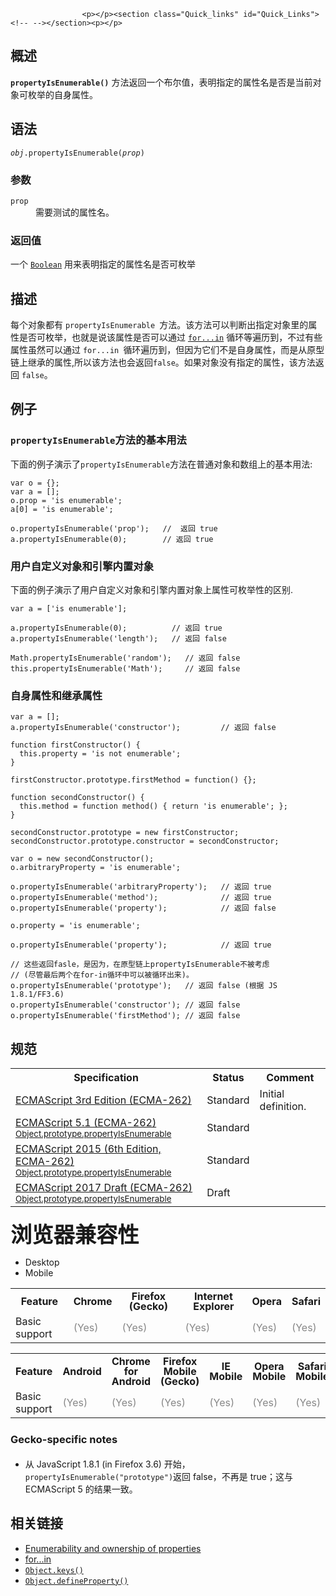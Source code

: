 
                
                  
                    <p></p><section class="Quick_links" id="Quick_Links"><!-- --></section><p></p>

<h2 name="Summary" id="Summary">&#x6982;&#x8FF0;</h2>

<p><code><strong>propertyIsEnumerable()</strong></code> &#x65B9;&#x6CD5;&#x8FD4;&#x56DE;&#x4E00;&#x4E2A;&#x5E03;&#x5C14;&#x503C;&#xFF0C;&#x8868;&#x660E;&#x6307;&#x5B9A;&#x7684;&#x5C5E;&#x6027;&#x540D;&#x662F;&#x5426;&#x662F;&#x5F53;&#x524D;&#x5BF9;&#x8C61;&#x53EF;&#x679A;&#x4E3E;&#x7684;&#x81EA;&#x8EAB;&#x5C5E;&#x6027;&#x3002;</p>

<h2 name="Syntax" id="Syntax">&#x8BED;&#x6CD5;</h2>

<pre class="syntaxbox"><code><em>obj</em>.propertyIsEnumerable(<em>prop</em>)</code></pre>

<h3 name="Parameters" id="Parameters">&#x53C2;&#x6570;</h3>

<dl>
 <dt><code>prop</code></dt>
 <dd>&#x9700;&#x8981;&#x6D4B;&#x8BD5;&#x7684;&#x5C5E;&#x6027;&#x540D;&#x3002;</dd>
 <dt>
 <h3 id="&#x8FD4;&#x56DE;&#x503C;">&#x8FD4;&#x56DE;&#x503C;</h3>

 <p>&#x4E00;&#x4E2A; <a title="&#x6B64;&#x9875;&#x9762;&#x4ECD;&#x672A;&#x88AB;&#x672C;&#x5730;&#x5316;, &#x671F;&#x5F85;&#x60A8;&#x7684;&#x7FFB;&#x8BD1;!" href="/zh-CN/docs/Web/JavaScript/Reference/Boolean"><code>Boolean</code></a> &#x7528;&#x6765;&#x8868;&#x660E;&#x6307;&#x5B9A;&#x7684;&#x5C5E;&#x6027;&#x540D;&#x662F;&#x5426;&#x53EF;&#x679A;&#x4E3E;</p>
 </dt>
</dl>

<h2 name="Description" id="Description">&#x63CF;&#x8FF0;</h2>

<p>&#x6BCF;&#x4E2A;&#x5BF9;&#x8C61;&#x90FD;&#x6709;&#xA0;<code>propertyIsEnumerable&#xA0;</code>&#x65B9;&#x6CD5;&#x3002;&#x8BE5;&#x65B9;&#x6CD5;&#x53EF;&#x4EE5;&#x5224;&#x65AD;&#x51FA;&#x6307;&#x5B9A;&#x5BF9;&#x8C61;&#x91CC;&#x7684;&#x5C5E;&#x6027;&#x662F;&#x5426;&#x53EF;&#x679A;&#x4E3E;&#xFF0C;&#x4E5F;&#x5C31;&#x662F;&#x8BF4;&#x8BE5;&#x5C5E;&#x6027;&#x662F;&#x5426;&#x53EF;&#x4EE5;&#x901A;&#x8FC7;&#xA0;<a title="JavaScript/Reference/Statements/for...in" href="/zh-CN/docs/JavaScript/Reference/Statements/for...in"><code>for...in</code></a>&#xA0;&#x5FAA;&#x73AF;&#x7B49;&#x904D;&#x5386;&#x5230;&#xFF0C;&#x4E0D;&#x8FC7;&#x6709;&#x4E9B;&#x5C5E;&#x6027;&#x867D;&#x7136;&#x53EF;&#x4EE5;&#x901A;&#x8FC7;&#xA0;<code>for...in&#xA0;</code>&#x5FAA;&#x73AF;&#x904D;&#x5386;&#x5230;&#xFF0C;&#x4F46;&#x56E0;&#x4E3A;&#x5B83;&#x4EEC;&#x4E0D;&#x662F;&#x81EA;&#x8EAB;&#x5C5E;&#x6027;&#xFF0C;&#x800C;&#x662F;&#x4ECE;&#x539F;&#x578B;&#x94FE;&#x4E0A;&#x7EE7;&#x627F;&#x7684;&#x5C5E;&#x6027;,&#x6240;&#x4EE5;&#x8BE5;&#x65B9;&#x6CD5;&#x4E5F;&#x4F1A;&#x8FD4;&#x56DE;<code>false</code>&#x3002;&#x5982;&#x679C;&#x5BF9;&#x8C61;&#x6CA1;&#x6709;&#x6307;&#x5B9A;&#x7684;&#x5C5E;&#x6027;&#xFF0C;&#x8BE5;&#x65B9;&#x6CD5;&#x8FD4;&#x56DE; <code>false</code>&#x3002;</p>

<h2 name="Examples" id="Examples">&#x4F8B;&#x5B50;</h2>

<h3 name="Example:_A_basic_use_of_propertyIsEnumerable" id="Example:_A_basic_use_of_propertyIsEnumerable"><code>propertyIsEnumerable</code>&#x65B9;&#x6CD5;&#x7684;&#x57FA;&#x672C;&#x7528;&#x6CD5;</h3>

<p>&#x4E0B;&#x9762;&#x7684;&#x4F8B;&#x5B50;&#x6F14;&#x793A;&#x4E86;<code>propertyIsEnumerable</code>&#x65B9;&#x6CD5;&#x5728;&#x666E;&#x901A;&#x5BF9;&#x8C61;&#x548C;&#x6570;&#x7EC4;&#x4E0A;&#x7684;&#x57FA;&#x672C;&#x7528;&#x6CD5;:</p>

<pre><code>var o = {};
var a = [];
o.prop = &apos;is enumerable&apos;;
a[0] = &apos;is enumerable&apos;;

o.propertyIsEnumerable(&apos;prop&apos;);   //  &#x8FD4;&#x56DE; true
a.propertyIsEnumerable(0);        // &#x8FD4;&#x56DE; true</code></pre>

<h3 name="Example:_User-defined_versus_built-in_objects" id="Example:_User-defined_versus_built-in_objects">&#x7528;&#x6237;&#x81EA;&#x5B9A;&#x4E49;&#x5BF9;&#x8C61;&#x548C;&#x5F15;&#x64CE;&#x5185;&#x7F6E;&#x5BF9;&#x8C61;</h3>

<p>&#x4E0B;&#x9762;&#x7684;&#x4F8B;&#x5B50;&#x6F14;&#x793A;&#x4E86;&#x7528;&#x6237;&#x81EA;&#x5B9A;&#x4E49;&#x5BF9;&#x8C61;&#x548C;&#x5F15;&#x64CE;&#x5185;&#x7F6E;&#x5BF9;&#x8C61;&#x4E0A;&#x5C5E;&#x6027;&#x53EF;&#x679A;&#x4E3E;&#x6027;&#x7684;&#x533A;&#x522B;.</p>

<pre><code>var a = [&apos;is enumerable&apos;];

a.propertyIsEnumerable(0);          // &#x8FD4;&#x56DE; true
a.propertyIsEnumerable(&apos;length&apos;);   // &#x8FD4;&#x56DE; false

Math.propertyIsEnumerable(&apos;random&apos;);   // &#x8FD4;&#x56DE; false
this.propertyIsEnumerable(&apos;Math&apos;);     // &#x8FD4;&#x56DE; false</code></pre>

<h3 name="Example:_Direct_versus_inherited_properties" id="Example:_Direct_versus_inherited_properties">&#x81EA;&#x8EAB;&#x5C5E;&#x6027;&#x548C;&#x7EE7;&#x627F;&#x5C5E;&#x6027;</h3>

<pre><code>var a = [];
a.propertyIsEnumerable(&apos;constructor&apos;);         // &#x8FD4;&#x56DE; false

function firstConstructor() {
  this.property = &apos;is not enumerable&apos;;
}

firstConstructor.prototype.firstMethod = function() {};

function secondConstructor() {
  this.method = function method() { return &apos;is enumerable&apos;; };
}

secondConstructor.prototype = new firstConstructor;
secondConstructor.prototype.constructor = secondConstructor;

var o = new secondConstructor();
o.arbitraryProperty = &apos;is enumerable&apos;;

o.propertyIsEnumerable(&apos;arbitraryProperty&apos;);   // &#x8FD4;&#x56DE; true
o.propertyIsEnumerable(&apos;method&apos;);              // &#x8FD4;&#x56DE; true
o.propertyIsEnumerable(&apos;property&apos;);            // &#x8FD4;&#x56DE; false

o.property = &apos;is enumerable&apos;;

o.propertyIsEnumerable(&apos;property&apos;);            // &#x8FD4;&#x56DE; true

// &#x8FD9;&#x4E9B;&#x8FD4;&#x56DE;fasle&#xFF0C;&#x662F;&#x56E0;&#x4E3A;&#xFF0C;&#x5728;&#x539F;&#x578B;&#x94FE;&#x4E0A;propertyIsEnumerable&#x4E0D;&#x88AB;&#x8003;&#x8651;
// (&#x5C3D;&#x7BA1;&#x6700;&#x540E;&#x4E24;&#x4E2A;&#x5728;for-in&#x5FAA;&#x73AF;&#x4E2D;&#x53EF;&#x4EE5;&#x88AB;&#x5FAA;&#x73AF;&#x51FA;&#x6765;)&#x3002;
o.propertyIsEnumerable(&apos;prototype&apos;);   // &#x8FD4;&#x56DE; false (&#x6839;&#x636E; JS 1.8.1/FF3.6)
o.propertyIsEnumerable(&apos;constructor&apos;); // &#x8FD4;&#x56DE; false
o.propertyIsEnumerable(&apos;firstMethod&apos;); // &#x8FD4;&#x56DE; false</code></pre>

<h2 id="&#x89C4;&#x8303;">&#x89C4;&#x8303;</h2>

<table>
 <tbody>
  <tr>
   <th scope="col">Specification</th>
   <th scope="col">Status</th>
   <th scope="col">Comment</th>
  </tr>
  <tr>
   <td><a lang="en" title="ECMAScript 3rd Edition (ECMA-262)" class="external" href="http://www.ecma-international.org/publications/files/ECMA-ST-ARCH/ECMA-262,%203rd%20edition,%20December%201999.pdf" hreflang="en">ECMAScript 3rd Edition (ECMA-262)</a></td>
   <td><span class="spec-Standard">Standard</span></td>
   <td>Initial definition.</td>
  </tr>
  <tr>
   <td><a lang="en" hreflang="en" href="http://www.ecma-international.org/ecma-262/5.1/#sec-15.2.4.7" class="external">ECMAScript 5.1 (ECMA-262)<br><small lang="zh-CN">Object.prototype.propertyIsEnumerable</small></a></td>
   <td><span class="spec-Standard">Standard</span></td>
   <td>&#xA0;</td>
  </tr>
  <tr>
   <td><a lang="en" hreflang="en" href="http://www.ecma-international.org/ecma-262/6.0/#sec-object.prototype.propertyisenumerable" class="external">ECMAScript 2015 (6th Edition, ECMA-262)<br><small lang="zh-CN">Object.prototype.propertyIsEnumerable</small></a></td>
   <td><span class="spec-Standard">Standard</span></td>
   <td>&#xA0;</td>
  </tr>
  <tr>
   <td><a lang="en" hreflang="en" href="https://tc39.github.io/ecma262/#sec-object.prototype.propertyisenumerable" class="external">ECMAScript 2017 Draft (ECMA-262)<br><small lang="zh-CN">Object.prototype.propertyIsEnumerable</small></a></td>
   <td><span class="spec-Draft">Draft</span></td>
   <td>&#xA0;</td>
  </tr>
 </tbody>
</table>

<h2 style="margin-bottom: 20px; line-height: 30px;" id="&#x6D4F;&#x89C8;&#x5668;&#x517C;&#x5BB9;&#x6027;"><span style="font-size: 2.142857142857143rem;">&#x6D4F;&#x89C8;&#x5668;&#x517C;&#x5BB9;&#x6027;</span></h2>

<p></p><div class="htab"> 
    <a name="AutoCompatibilityTable" id="AutoCompatibilityTable"></a> 
    <ul> 
        <li class="selected"><a>Desktop</a></li> 
        <li><a>Mobile</a></li> 
    </ul> 
</div><p></p>

<div id="compat-desktop">
<table class="compat-table">
 <tbody>
  <tr>
   <th style="line-height: 16px;">Feature</th>
   <th style="line-height: 16px;">Chrome</th>
   <th style="line-height: 16px;">Firefox (Gecko)</th>
   <th style="line-height: 16px;">Internet Explorer</th>
   <th style="line-height: 16px;">Opera</th>
   <th style="line-height: 16px;">Safari</th>
  </tr>
  <tr>
   <td>Basic support</td>
   <td><span title="Please update this with the earliest version of support." style="color: #888;">(Yes)</span></td>
   <td><span title="Please update this with the earliest version of support." style="color: #888;">(Yes)</span></td>
   <td><span title="Please update this with the earliest version of support." style="color: #888;">(Yes)</span></td>
   <td><span title="Please update this with the earliest version of support." style="color: #888;">(Yes)</span></td>
   <td><span title="Please update this with the earliest version of support." style="color: #888;">(Yes)</span></td>
  </tr>
 </tbody>
</table>
</div>

<div id="compat-mobile">
<table class="compat-table">
 <tbody>
  <tr>
   <th style="line-height: 16px;">Feature</th>
   <th style="line-height: 16px;">Android</th>
   <th style="line-height: 16px;">Chrome for Android</th>
   <th style="line-height: 16px;">Firefox Mobile (Gecko)</th>
   <th style="line-height: 16px;">IE Mobile</th>
   <th style="line-height: 16px;">Opera Mobile</th>
   <th style="line-height: 16px;">Safari Mobile</th>
  </tr>
  <tr>
   <td>Basic support</td>
   <td><span title="Please update this with the earliest version of support." style="color: #888;">(Yes)</span></td>
   <td><span title="Please update this with the earliest version of support." style="color: #888;">(Yes)</span></td>
   <td><span title="Please update this with the earliest version of support." style="color: #888;">(Yes)</span></td>
   <td><span title="Please update this with the earliest version of support." style="color: #888;">(Yes)</span></td>
   <td><span title="Please update this with the earliest version of support." style="color: #888;">(Yes)</span></td>
   <td><span title="Please update this with the earliest version of support." style="color: #888;">(Yes)</span></td>
  </tr>
 </tbody>
</table>
</div>

<h3 style="line-height: 24px;" name="See_Also" id="See_Also">Gecko-specific notes</h3>

<ul>
 <li>&#x4ECE; JavaScript 1.8.1 (in Firefox 3.6) &#x5F00;&#x59CB;&#xFF0C;<code>propertyIsEnumerable(&quot;prototype&quot;)</code>&#x8FD4;&#x56DE; false&#xFF0C;&#x4E0D;&#x518D;&#x662F; true&#xFF1B;&#x8FD9;&#x4E0E; ECMAScript 5 &#x7684;&#x7ED3;&#x679C;&#x4E00;&#x81F4;&#x3002;</li>
</ul>

<h2 name="See_also" id="See_also">&#x76F8;&#x5173;&#x94FE;&#x63A5;</h2>

<ul>
 <li><a title="/zh-CN/docs/Enumerability_and_ownership_of_properties" href="/zh-CN/docs/Enumerability_and_ownership_of_properties">Enumerability and ownership of properties</a></li>
 <li><a title="JavaScript/Reference/Statements/for...in" href="/zh-CN/docs/JavaScript/Reference/Statements/for...in">for...in</a></li>
 <li><a title="Object.keys() &#x65B9;&#x6CD5;&#x4F1A;&#x8FD4;&#x56DE;&#x4E00;&#x4E2A;&#x7531;&#x7ED9;&#x5B9A;&#x5BF9;&#x8C61;&#x7684;&#x6240;&#x6709;&#x53EF;&#x679A;&#x4E3E;&#x81EA;&#x8EAB;&#x5C5E;&#x6027;&#x7684;&#x5C5E;&#x6027;&#x540D;&#x7EC4;&#x6210;&#x7684;&#x6570;&#x7EC4;&#xFF0C;&#x6570;&#x7EC4;&#x4E2D;&#x5C5E;&#x6027;&#x540D;&#x7684;&#x6392;&#x5217;&#x987A;&#x5E8F;&#x548C;&#x4F7F;&#x7528;for-in&#x5FAA;&#x73AF;&#x904D;&#x5386;&#x8BE5;&#x5BF9;&#x8C61;&#x65F6;&#x8FD4;&#x56DE;&#x7684;&#x987A;&#x5E8F;&#x4E00;&#x81F4; (&#x987A;&#x5E8F;&#x4E00;&#x81F4;&#x4E0D;&#x5305;&#x62EC;&#x6570;&#x5B57;&#x5C5E;&#x6027;)&#xFF08;&#x4E24;&#x8005;&#x7684;&#x4E3B;&#x8981;&#x533A;&#x522B;&#x662F; for-in &#x8FD8;&#x4F1A;&#x904D;&#x5386;&#x51FA;&#x4E00;&#x4E2A;&#x5BF9;&#x8C61;&#x4ECE;&#x5176;&#x539F;&#x578B;&#x94FE;&#x4E0A;&#x7EE7;&#x627F;&#x5230;&#x7684;&#x53EF;&#x679A;&#x4E3E;&#x5C5E;&#x6027;&#xFF09;&#x3002;" href="/zh-CN/docs/Web/JavaScript/Reference/Global_Objects/Object/keys"><code>Object.keys()</code></a></li>
 <li><a title="Object.defineProperty() &#x65B9;&#x6CD5;&#x4F1A;&#x76F4;&#x63A5;&#x5728;&#x4E00;&#x4E2A;&#x5BF9;&#x8C61;&#x4E0A;&#x5B9A;&#x4E49;&#x4E00;&#x4E2A;&#x65B0;&#x5C5E;&#x6027;&#xFF0C;&#x6216;&#x8005;&#x4FEE;&#x6539;&#x4E00;&#x4E2A;&#x5DF2;&#x7ECF;&#x5B58;&#x5728;&#x7684;&#x5C5E;&#x6027;&#xFF0C; &#x5E76;&#x8FD4;&#x56DE;&#x8FD9;&#x4E2A;&#x5BF9;&#x8C61;&#x3002;" href="/zh-CN/docs/Web/JavaScript/Reference/Global_Objects/Object/defineProperty"><code>Object.defineProperty()</code></a></li>
</ul>
                  
                
              